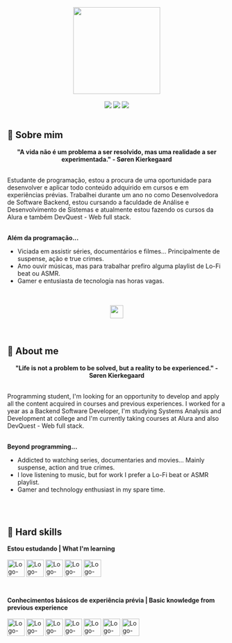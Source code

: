 <div align="center">
  <a href="https://github.com/mxriannar">
    <img src="https://github.com/mxriannar/mxriannar/assets/86139436/fd70f9e6-6f9e-4b4b-88da-be00e3c09445" width="200">

  </a>
</div>
<br>

<div align="center">
  <!-- Social -->
  <a href="mailto:mxriannar@gmail.com"><img src="https://img.shields.io/badge/Gmail-D14836?style=for-the-badge&logo=gmail&logoColor=white"></a>
  <a href="https://www.linkedin.com/in/mxriannar/"><img src="https://img.shields.io/badge/LinkedIn-0077B5?style=for-the-badge&logo=linkedin&logoColor=white"></a>
  <a href="https://instagram.com/mxriannar"><img src="https://img.shields.io/badge/-Instagram-%23E4405F?style=for-the-badge&logo=instagram&logoColor=white"></a>
</div>
<br>

## 🌙 Sobre mim
<div align='center'>
  <b>"A vida não é um problema a ser resolvido, mas uma realidade a ser experimentada." - Søren Kierkegaard</b>
</div>
<br>

Estudante de programação, estou a procura de uma oportunidade para desenvolver e aplicar todo conteúdo adquirido em cursos e em experiências prévias. Trabalhei durante um ano no como Desenvolvedora de Software Backend, estou cursando a faculdade de Análise e Desenvolvimento de Sistemas e atualmente estou fazendo os cursos da Alura e também DevQuest - Web full stack.
<br>
<br>

<b>Além da programação...</b>

- Viciada em assistir séries, documentários e filmes... Principalmente de suspense, ação e true crimes.
- Amo ouvir músicas, mas para trabalhar prefiro alguma playlist de Lo-Fi beat ou ASMR.
- Gamer e entusiasta de tecnologia nas horas vagas.

<br>
<br>
<div align="center">
  <img align="center" height="30" width="30" src="https://cdn-icons-png.flaticon.com/128/4534/4534770.png">
</div>

<br>
<br>

## 🌙 About me
<div align='center'>
  <b>"Life is not a problem to be solved, but a reality to be experienced." - Søren Kierkegaard</b>
</div>
<br>

Programming student, I'm looking for an opportunity to develop and apply all the content acquired in courses and previous experiences. I worked for a year as a Backend Software Developer, I'm studying Systems Analysis and Development at college and I'm currently taking courses at Alura and also DevQuest - Web full stack.
<br>
<br>

<b>Beyond programming...</b>

- Addicted to watching series, documentaries and movies... Mainly suspense, action and true crimes.
- I love listening to music, but for work I prefer a Lo-Fi beat or ASMR playlist.
- Gamer and technology enthusiast in my spare time.

<br>
<br>

## 🌙 Hard skills
<b>Estou estudando | What I'm learning</b>
<br>
<br>
<img align="center" alt="Logo-HTML" width="40" height="40" width="50" src="https://cdn.jsdelivr.net/gh/devicons/devicon/icons/html5/html5-original.svg" title="HTML">
<img align="center" alt="Logo-CSS" width="40" height="40" width="50" src="https://cdn.jsdelivr.net/gh/devicons/devicon/icons/css3/css3-original.svg" title="CSS">
<img align="center" alt="Logo-Js" width="40" height="40" width="50" src="https://cdn.jsdelivr.net/gh/devicons/devicon/icons/javascript/javascript-original.svg" title="JavaScript">
<img align="center" alt="Logo-Python" width="40" height="40" src="https://cdn.jsdelivr.net/gh/devicons/devicon/icons/python/python-original.svg" title="Python">
<img align="center" alt="Logo-Git" width="40" height="40" width="50" src="https://cdn.jsdelivr.net/gh/devicons/devicon/icons/git/git-original.svg" title="Git">


<br>

<b>Conhecimentos básicos de experiência prévia | Basic knowledge from previous experience</b>
            <br>
            <br>
            <img align="center" alt="Logo-Java" width="40" height="40" width="50" src="https://cdn.jsdelivr.net/gh/devicons/devicon/icons/java/java-original.svg" title="Java">
            <img align="center" alt="Logo-Csharp" width="40" height="40" width="50" src="https://cdn.jsdelivr.net/gh/devicons/devicon/icons/csharp/csharp-original.svg" title="C#">
            <img align="center" alt="Logo-React" width="40" height="40" width="50" src="https://cdn.jsdelivr.net/gh/devicons/devicon/icons/react/react-original.svg" title="React">
            <img align="center" alt="Logo-NodeJS" width="40" height="40" width="50" src="https://cdn.jsdelivr.net/gh/devicons/devicon/icons/nodejs/nodejs-original.svg" title="NodeJS">
            <img align="center" alt="Logo-PHP" width="40" height="40" width="50" src="https://cdn.jsdelivr.net/gh/devicons/devicon/icons/php/php-original.svg" title="PHP">
            <img align="center" alt="Logo-Golang" width="40" height="40" width="50" src="https://cdn.jsdelivr.net/gh/devicons/devicon/icons/go/go-original-wordmark.svg" title="Go">
            <img align="center" alt="Logo-dotNet" width="40" height="40" width="50" src="https://cdn.jsdelivr.net/gh/devicons/devicon/icons/dot-net/dot-net-original.svg" title=".Net">

